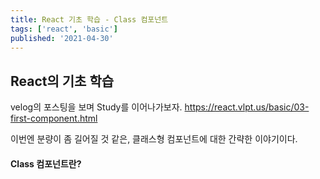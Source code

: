 ```yaml
---
title: React 기초 학습 - Class 컴포넌트
tags: ['react', 'basic']
published: '2021-04-30'
---
```


## React의 기초 학습
velog의 포스팅을 보며 Study를 이어나가보자.
https://react.vlpt.us/basic/03-first-component.html

이번엔 분량이 좀 길어질 것 같은, 클래스형 컴포넌트에 대한 간략한 이야기이다.

#### Class 컴포넌트란?
